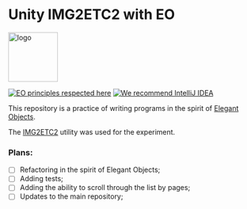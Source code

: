 # Unity IMG2ETC2 with EO

<img alt="logo" src="https://www.objectionary.com/cactus.svg" height="100px" />  

[![EO principles respected here](https://www.elegantobjects.org/badge.svg)](https://www.elegantobjects.org)
[![We recommend IntelliJ IDEA](https://www.elegantobjects.org/intellij-idea.svg)](https://www.jetbrains.com/idea/)


This repository is a practice of writing programs in the spirit of [Elegant Objects](https://www.elegantobjects.org/).  

The [IMG2ETC2](https://github.com/LLarean/img2etc2) utility was used for the experiment.




### Plans:
- [ ] Refactoring in the spirit of Elegant Objects;
- [ ] Adding tests;
- [ ] Adding the ability to scroll through the list by pages;
- [ ] Updates to the main repository;
